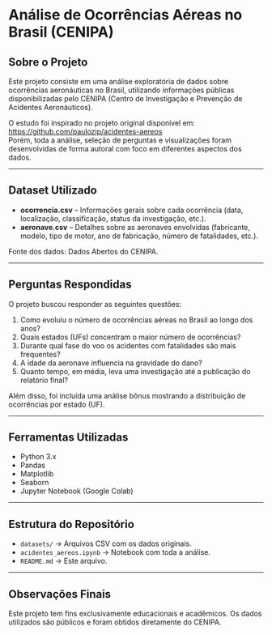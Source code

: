 # Análise de Ocorrências Aéreas no Brasil (CENIPA)

## Sobre o Projeto

Este projeto consiste em uma análise exploratória de dados sobre ocorrências aeronáuticas no Brasil, utilizando informações públicas disponibilizadas pelo CENIPA (Centro de Investigação e Prevenção de Acidentes Aeronáuticos).

O estudo foi inspirado no projeto original disponível em:  
https://github.com/paulozip/acidentes-aereos  
Porém, toda a análise, seleção de perguntas e visualizações foram desenvolvidas de forma autoral com foco em diferentes aspectos dos dados.

---

## Dataset Utilizado

- **ocorrencia.csv** – Informações gerais sobre cada ocorrência (data, localização, classificação, status da investigação, etc.).
- **aeronave.csv** – Detalhes sobre as aeronaves envolvidas (fabricante, modelo, tipo de motor, ano de fabricação, número de fatalidades, etc.).

Fonte dos dados: Dados Abertos do CENIPA.

---

## Perguntas Respondidas

O projeto buscou responder as seguintes questões:

1. Como evoluiu o número de ocorrências aéreas no Brasil ao longo dos anos?
2. Quais estados (UFs) concentram o maior número de ocorrências?
3. Durante qual fase do voo os acidentes com fatalidades são mais frequentes?
4. A idade da aeronave influencia na gravidade do dano?
5. Quanto tempo, em média, leva uma investigação até a publicação do relatório final?

Além disso, foi incluída uma análise bônus mostrando a distribuição de ocorrências por estado (UF).

---

## Ferramentas Utilizadas

- Python 3.x
- Pandas
- Matplotlib
- Seaborn
- Jupyter Notebook (Google Colab)

---

## Estrutura do Repositório

- `datasets/` → Arquivos CSV com os dados originais.
- `acidentes_aereos.ipynb` → Notebook com toda a análise.
- `README.md` → Este arquivo.

---

## Observações Finais

Este projeto tem fins exclusivamente educacionais e acadêmicos. Os dados utilizados são públicos e foram obtidos diretamente do CENIPA.

